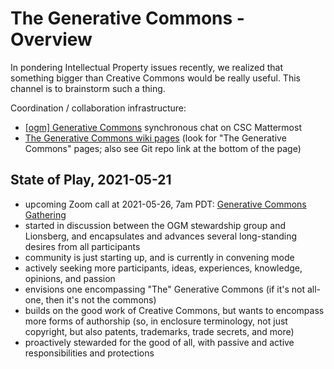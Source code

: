 # The Generative Commons - Overview

In pondering Intellectual Property issues recently, we realized that something bigger than Creative Commons would be really useful. This channel is to brainstorm such a thing.

Coordination / collaboration infrastructure:

- [\[ogm\] Generative Commons](https://chat.collectivesensecommons.org/agora/channels/ogm-generative-commons) synchronous chat on CSC Mattermost
- [The Generative Commons wiki pages](https://wiki.openglobalmind.com/all-pages) (look for "The Generative Commons" pages; also see Git repo link at the bottom of the page)

## State of Play, 2021-05-21

- upcoming Zoom call at 2021-05-26, 7am PDT: [Generative Commons Gathering](https://www.catalist.network/event/1621532681242x445821844902379500)
- started in discussion between the OGM stewardship group and Lionsberg, and encapsulates and advances several long-standing desires from all participants
- community is just starting up, and is currently in convening mode
- actively seeking more participants, ideas, experiences, knowledge, opinions, and passion
- envisions one encompassing "The" Generative Commons (if it's not all-one, then it's not the commons)
- builds on the good work of Creative Commons, but wants to encompass more forms of authorship (so, in enclosure terminology, not just copyright, but also patents, trademarks, trade secrets, and more)
- proactively stewarded for the good of all, with passive and active responsibilities and protections